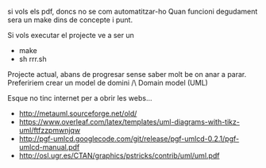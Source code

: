 si vols els pdf, doncs no se com automatitzar-ho
Quan funcioni degudament sera un make dins de concepte i punt.

Si vols executar el projecte ve a ser un
- make
- sh rrr.sh


Projecte actual, abans de progresar sense saber molt be on anar a parar. Prefeririem crear un model de domini
/\ Domain model (UML)

Esque no tinc internet per a obrir les webs...
- http://metauml.sourceforge.net/old/
- https://www.overleaf.com/latex/templates/uml-diagrams-with-tikz-uml/ftfzzpmwnjqw
- http://pgf-umlcd.googlecode.com/git/release/pgf-umlcd-0.2.1/pgf-umlcd-manual.pdf
- http://osl.ugr.es/CTAN/graphics/pstricks/contrib/uml/uml.pdf
